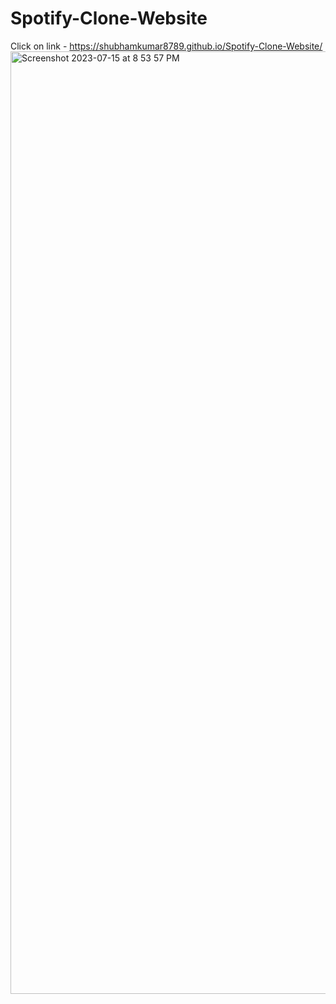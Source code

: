# Spotify-Clone-Website
Click on link - https://shubhamkumar8789.github.io/Spotify-Clone-Website/
<a href="https://shubhamkumar8789.github.io/Spotify-Clone-Website/"><img width="1508" alt="Screenshot 2023-07-15 at 8 53 57 PM" src="https://github.com/Shubhamkumar8789/Spotify-Clone-Website/assets/129000347/1b4141df-d730-412a-8a74-658fb374b9f1"></a>

